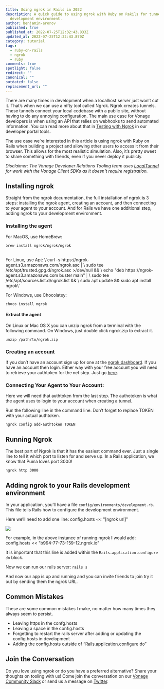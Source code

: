 ```yaml
---
title: Using ngrok in Rails in 2022
description: A quick guide to using ngrok with Ruby on Rakils for tunneling in
  development environment.
author: benjamin-aronov
published: true
published_at: 2022-07-25T12:32:43.833Z
updated_at: 2022-07-25T12:32:43.870Z
category: tutorial
tags:
  - ruby-on-rails
  - ngrok
  - ruby
comments: true
spotlight: false
redirect: ""
canonical: ""
outdated: false
replacement_url: ""
---
```

There are many times in development when a localhost server just won’t cut it. That’s when we can use a nifty tool called Ngrok. Ngrok creates tunnels. These tunnels connect your local codebase with a public site, without having to do any annoying configuration. The main use case for Vonage developers is when using an API that relies on webhooks to send automated information. You can read more about that in [Testing with Ngrok](https://developer.vonage.com/getting-started/tools/ngrok) in our developer portal tools.

The use case we’re interested in this article is using ngrok with Ruby on Rails when building a project and allowing other users to access it from their browser. This allows for the most realistic simulation. Also, it’s pretty sweet to share something with friends, even if you never deploy it publicly.

*Disclaimer: The Vonage Developer Relations Tooling team uses [LocalTunnel](https://github.com/localtunnel) for work with the Vonage Client SDKs as it doesn't require registration.*

## Installing ngrok

Straight from the ngrok documentation, the full installation of ngrok is 3 steps: installing the ngrok agent, creating an account, and then connecting to your agent to your account. And for Rails we have one additional step, adding ngrok to your development environment.

### Installing the agent

For MacOS, use HomeBrew:

`brew install ngrok/ngrok/ngrok`

<br>
For Linux, use Apt:
\`curl -s https://ngrok-agent.s3.amazonaws.com/ngrok.asc | \
      sudo tee /etc/apt/trusted.gpg.d/ngrok.asc >/dev/null && \
      echo "deb https://ngrok-agent.s3.amazonaws.com buster main" | \
      sudo tee /etc/apt/sources.list.d/ngrok.list && \
      sudo apt update && sudo apt install ngrok\`

<br>

For Windows, use Chocolatey:

`choco install ngrok`

#### Extract the agent
On Linux or Mac OS X you can unzip ngrok from a terminal with the following command. On Windows, just double click ngrok.zip to extract it.

`unzip /path/to/ngrok.zip`

### Creating an account

If you don’t have an account sign up for one at the [ngrok dashboard](https://dashboard.ngrok.com/). If you have an account then login. Either way with your free account you will need to retrieve your authtoken for the net step. Just go [here](https://dashboard.ngrok.com/get-started/your-authtoken).

### Connecting Your Agent to Your Account:

Here we will need that authtoken from the last step. The authotoken is what the agent uses to login to your account when creating a tunnel.

Run the following line in the command line. Don’t forget to replace TOKEN with your actual authtoken.

`ngrok config add-authtoken TOKEN`

## Running Ngrok

The best part of Ngrok is that it has the easiest command ever. Just a single line to tell it which port to listen for and serve up. In a Rails application, we know that Puma loves port 3000!

`ngrok http 3000`

## Adding ngrok to your Rails development environment

In your application, you’ll have a file `config/environments/development.rb`. This file tells Rails how to configure the development environment. 

Here we’ll need to add one line:
config.hosts << "\[ngrok url]"

![](/content/blog/using-ngrok-in-rails-in-2022/screen-shot-2022-07-25-at-15.50.34.png)

For example, in the above instance of running ngrok I would add:
config.hosts << "b994-77-73-159-12.ngrok.io"

It is important that this line is added within the `Rails.application.configure do` 
block.

Now we can run our rails server:
`rails s`

And now our app is up and running and you can invite friends to join try it out by sending them the ngrok URL.

## Common Mistakes

These are some common mistakes I make, no matter how many times they always seem to persist.

* Leaving https in the confg.hosts
* Leaving a space in the config.hosts
* Forgetting to restart the rails server after adding or updating the config.hosts in development
* Adding the config.hosts outside of “Rails.application.configure do”


## Join the Conversation
Do you love using ngrok or do you have a preferred alternative? Share your thoughts on tooling with us! Come join the conversation on our [Vonage Community Slack](https://developer.vonage.com/community/slack) or send us a message on [Twitter](https://twitter.com/VonageDev).